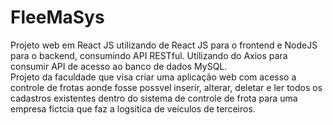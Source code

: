 # FleeMaSys
Projeto web em React JS utilizando de React JS para o frontend e NodeJS para o backend, consumindo API RESTful.
Utilizando do Axios para consumir API de acesso ao banco de dados MySQL.  
Projeto da faculdade que visa criar uma aplicação web com acesso a controle de frotas aonde fosse possvel inserir, alterar, deletar e ler todos os cadastros existentes dentro do sistema de controle de frota para uma empresa fictcia que faz a logsitica de veículos de terceiros.
